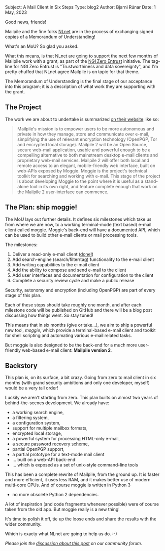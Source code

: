 Subject: A Mail Client in Six Steps
Type: blog2
Author: Bjarni Rúnar
Date: 1 May, 2023

Good news, friends!

Mailpile and the fine folks <a href="https://nlnet.net/">NLnet</a> are in the process of exchanging signed copies of a Memorandum of Understanding!

What's an MoU? So glad you asked.

What this means, is that NLnet are going to support the next few months of Mailpile work with a grant,
as part of the <a href="https://nlnet.nl/entrust/">NGI Zero Entrust</a> initiative.
The tag-line for NGI Zero Entrust is "Trustworthiness and data sovereignty",
and I'm pretty chuffed that NLnet agree Mailpile is on topic for that theme.

The Memorandum of Understanding is the final stage of our acceptance into this program;
it is a description of what work they are supporting with the grant.


## The Project

The work we are about to undertake is summarized
<a href="https://nlnet.nl/project/Mailpile2-Moggie/">on their website</a>
like so:

> Mailpile's mission is to empower users to be more autonomous and private in how they manage, store and communicate over e-mail,
> simplifying the use of relevant encryption technology (OpenPGP, Tor and encrypted local storage).
> Mailpile 2 will be an Open Source, secure web-mail application,
> usable and powerful enough to be a compelling alternative to both mainstream desktop e-mail clients and proprietary web-mail services.
> Mailpile 2 will offer both local and remote access to an elegant,
> mobile-friendly web interface, built on web-APIs exposed by Moggie.
> Moggie is the project's technical toolkit for searching and working with e-mail.
> This stage of the project is about developing Moggie to the point where it is useful as a stand-alone tool in its own right,
> and feature complete enough that work on the Mailpile 2 user-interface can commence.


## The Plan: ship moggie!

The MoU lays out further details.
It defines six milestones which take us from where we are now,
to a working terminal-mode (text based) e-mail client called moggie.
Moggie's back-end will have a documented API,
which can be used to build other e-mail clients or mail processing tools.

The milestones:

   1. Deliver a read-only e-mail client ([done!](2023-07-13_A_Read_Only_Mail_Client.html))
   2. Add search-engine (search/filter/tag) functionality to the e-mail client
   3. Add writing capabilities to the e-mail client
   4. Add the ability to compose and send e-mail to the client
   5. Add user interfaces and documentation for configuration to the client
   6. Complete a security review cycle and make a public release

Security, autonomy and encryption (including OpenPGP) are part of every stage of this plan.

Each of these steps should take roughly one month,
and after each milestone code will be published on GitHub and there will be a blog post discussing how things went.
So stay tuned!

This means that in six months (give or take...),
we aim to ship a powerful new tool, *moggie*,
which provide a terminal-based e-mail client and toolkit for shell scripting and automating various e-mail related tasks.

But moggie is also designed to be the back-end for a much more user-friendly web-based e-mail client: **Mailpile version 2**.


## Backstory

This plan is, on its surface, a bit crazy.
Going from zero to mail client in six months
(with grand security ambitions and only one developer, myself)
would be a very tall order!

Luckily we aren't starting from zero.
This plan builts on almost two years of behind-the-scenes development.
We already have:

   * a working search engine,
   * a filtering system,
   * a configuration system,
   * support for multiple mailbox formats,
   * encrypted local storage, 
   * a powerful system for processing HTML-only e-mail,
   * <a href="https://passcrow.org/">a secure password recovery scheme</a>,
   * partial OpenPGP support,
   * a partial prototype for a text-mode mail client
   * ... built on a web-API back-end
   * ... which is exposed as a set of unix-style command-line tools

This has been a complete rewrite of Mailpile, from the ground up.
It is faster and more efficient,
it uses less RAM,
and it makes better use of modern multi-core CPUs.
And of course moggie is written in Python 3
- no more obsolete Python 2 dependencies.

A lot of inspiration
(and code fragments whenever possible)
were of course taken from the old app.
But moggie really is a new thing!

It's time to polish it off,
tie up the loose ends and share the results with the wider community.

Which is exacty what NLnet are going to help us do. :-)

*Please join the
[discussion about this post](https://community.mailpile.is/t/a-grant-from-nlnet-a-mail-client-in-six-steps/1054)
on our community forum.*
